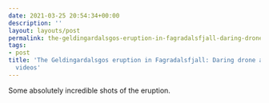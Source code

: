 ```yaml
---
date: 2021-03-25 20:54:34+00:00
description: ''
layout: layouts/post
permalink: the-geldingardalsgos-eruption-in-fagradalsfjall-daring-drone-and-time-lapse-videos/
tags:
- post
title: 'The Geldingardalsgos eruption in Fagradalsfjall: Daring drone and time-lapse
  videos'
---
```


Some absolutely incredible shots of the eruption.